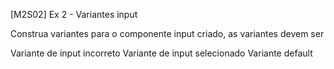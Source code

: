 [M2S02] Ex 2 - Variantes input

Construa variantes para o componente input criado, as variantes devem ser

Variante de input incorreto
Variante de input selecionado
Variante default